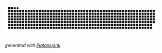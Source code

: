 <picture>
  <source media="(prefers-color-scheme: dark)" srcset="https://raw.githubusercontent.com/AhemdHegazy/platane/output/github-contribution-grid-snake-dark.svg">
  <source media="(prefers-color-scheme: light)" srcset="https://raw.githubusercontent.com/AhemdHegazy/platane/output/github-contribution-grid-snake.svg">
  <img alt="github contribution grid snake animation" src="https://raw.githubusercontent.com/platane/platane/output/github-contribution-grid-snake.svg">
</picture>

_generated with [Platane/snk](https://github.com/Platane/snk)_
